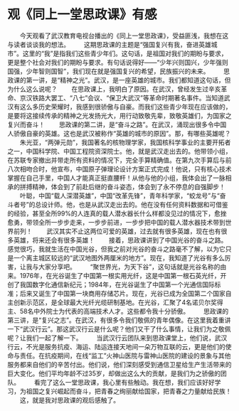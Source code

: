 # 观《同上一堂思政课》有感
&emsp;&emsp;今天观看了武汉教育电视台播出的《同上一堂思政课》，受益匪浅，我想在这与读者谈谈我的想法。
&emsp;&emsp;这期思政课的主题是“强国复兴有我，奋进英雄城市”。这里的“我”是指我们这些青少年们。这句话，是祖国对我们的期盼与要求，更是整个社会对我们的期盼与要求。有句话说得好——“少年兴则国兴，少年强则国强，少年智则国智”，我们现在就是强国复兴的希望，民族振兴的未来。
&emsp;&emsp;思政课的第一讲，是“精神之光”。武汉，是一座英雄的城市。我们都知道这句话，但为什么这么说呢？
&emsp;&emsp;在思政课上，我明白了原因。在武汉，曾经发生过辛亥革命、京汉铁路大罢工、“八七”会议、“保卫大武汉”等革命时期著名事件。当知道武汉有这么多历史荣耀时，我感到很骄傲与自豪。而我们这些青少年现在应该做的，是要将这接续传承的精神之光发扬光大，用行动致敬先辈，致敬英雄们，为国家之复兴而奋斗！
&emsp;&emsp;思政课的第二讲，是“奋斗之路”。在武汉，涌现出很多令中国人骄傲自豪的英雄。这也是武汉被称作“英雄的城市的原因”。那，有哪些英雄呢？
&emsp;&emsp;朱光亚，“两弹元勋”，我国著名的核物理学家，我国核科学事业的主要开拓者之一，中国科学院、中国工程院资深院士。他，就是武汉走出去的。他带领小组，在苏联专家撤出并带走所有资料的情况下，完全手算精确值。在第九次手算后与前八次相吻合时，他宣布，中国原子弹理论设计方案正式完成！他说，只有核心技术掌握在自己手里，中国人才能真正挺直腰杆！从他与他的小组，我体会出了一脉相承的拼搏精神，体会到了前赴后继的奋斗姿态，体会到了永不停息的自强脚步！
&emsp;&emsp;叶聪，中国“载人深潜英雄”，中国“改革先锋”，青年科学家，“蛟龙号”与“奋斗者号”的总设计师。他，也是从武汉走出去的。他在没有任何资料数据和可借鉴的经验，甚至全所99%的人连真的载人潜水器长什么样都没见过的情况下，愈挫愈勇，带领全所一步步走来，一步步前进，一步步把中国的载人潜水器技术带到世界前列！
&emsp;&emsp;武汉其实不止这两位可爱的英雄，过去就有很多英雄，现在也有很多英雄，将来还会有很多英雄！
&emsp;&emsp;接着，思政课讲到了中国光谷的奋斗之路。感觉很巧，我就生活在中国光谷，但我之前对光谷的奋斗之路毫不了解，以为它只是一个离主城区较远的“武汉地图外两厘米的地方”。现在，我知道了光谷有多么厉害，让我与大家分享吧。
&emsp;&emsp;“聚世界光，为天下谷”，这句话就是光谷名称的由来。1976年，在光谷诞生了中国第一根实用光纤，这是中国第一根石英光纤，开创了我国数字化通信新纪元；1984年，在光谷诞生了中国第一个光通信国际标准；后来又诞生了中国第一块商用存储芯片。现在，光谷已成为全国第二个国家自主创新示范区，是全球最大光纤光缆研制基地。在光谷，汇聚了4名诺贝尔奖得主、58名中外院士为代表的高端技术人才。这些都令我十分骄傲。
&emsp;&emsp;思政课的第三讲，是“复兴之志”。在武汉，有很多令我们敬佩的青年偶像。在这里我着重讲一下“武汉行云”。那这武汉行云是什么呢？他们又干了什么事情，让我们为之敬佩呢？让我们一起了解一下。
&emsp;&emsp;当武汉行云团队来到思政课堂上，他们说，武汉行云，不光是服务抗疫、海运、陆运连接天地间一朵万物互联的云，更是他们的使命与责任。在抗疫期间，在线“监工”火神山医院与雷神山医院的建设的景象与其他服务都来自他们的辛苦付出。他们说，他们深刻感受到通信卫星给生产生活带来的巨大变化。他们平均年龄不过35岁，却做出这么大的贡献，是我们为之骄傲的团队。
&emsp;&emsp;看完了这么一堂思政课，我心里有些触动。我在想，我们应该好好学习，为祖国之复兴崛起而奋斗，把青春之绚丽献给国家，把青春之力量献给民族！
&emsp;&emsp;这，就是我对思政课的观后感触了。
